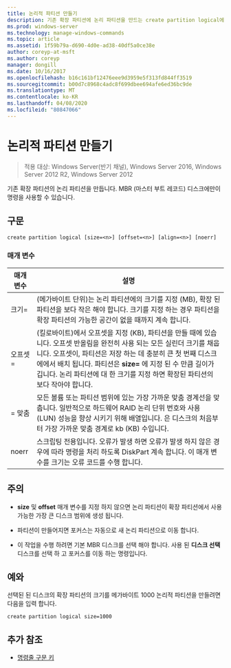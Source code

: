 ```yaml
---
title: 논리적 파티션 만들기
description: 기존 확장 파티션에 논리 파티션을 만드는 create partition logical에 대 한 Windows 명령 항목입니다.
ms.prod: windows-server
ms.technology: manage-windows-commands
ms.topic: article
ms.assetid: 1f59b79a-d690-4d0e-ad38-40df5a0ce38e
author: coreyp-at-msft
ms.author: coreyp
manager: dongill
ms.date: 10/16/2017
ms.openlocfilehash: b16c161bf12476eee9d3959e5f313fd844ff3519
ms.sourcegitcommit: b00d7c8968c4adc8f699dbee694afe6ed36bc9de
ms.translationtype: MT
ms.contentlocale: ko-KR
ms.lasthandoff: 04/08/2020
ms.locfileid: "80847066"
---
```

# <a name="create-partition-logical"></a>논리적 파티션 만들기

>적용 대상: Windows Server(반기 채널), Windows Server 2016, Windows Server 2012 R2, Windows Server 2012

기존 확장 파티션의 논리 파티션을 만듭니다. MBR (마스터 부트 레코드) 디스크에만이 명령을 사용할 수 있습니다.

## <a name="syntax"></a>구문  
  
```  
create partition logical [size=<n>] [offset=<n>] [align=<n>] [noerr]  
```  
  
### <a name="parameters"></a>매개 변수  
  
|  매개 변수  |                                                                                                                                                                                                                       설명                                                                                                                                                                                                                        |
|-------------|----------------------------------------------------------------------------------------------------------------------------------------------------------------------------------------------------------------------------------------------------------------------------------------------------------------------------------------------------------------------------------------------------------------------------------------------------------|
|  크기\=<n>  |                                                                                                              (메가바이트 단위)는 논리 파티션에의 크기를 지정 \(MB\), 확장 된 파티션을 보다 작은 해야 합니다. 크기를 지정 하는 경우 파티션을 확장 파티션의 가능한 공간이 없을 때까지 계속 합니다.                                                                                                               |
| 오프셋\=<n> | (킬로바이트)에서 오프셋을 지정 \(KB\), 파티션을 만들 때에 있습니다. 오프셋 반올림을 완전히 사용 되는 모든 실린더 크기를 채웁니다. 오프셋이, 파티션은 저장 하는 데 충분히 큰 첫 번째 디스크에에서 배치 됩니다. 파티션은 **size\=<n>** 에 지정 된 수 만큼 길이가 깁니다. 논리 파티션에 대 한 크기를 지정 하면 확장된 파티션의 보다 작아야 합니다. |
| \=<n> 맞춤  |                                                                                     모든 볼륨 또는 파티션 범위에 있는 가장 가까운 맞춤 경계선을 맞춥니다. 일반적으로 하드웨어 RAID 논리 단위 번호와 사용 \(LUN\) 성능을 향상 시키기 위해 배열입니다.  <n>은 디스크의 처음부터 가장 가까운 맞춤 경계로 kb \(KB\) 수입니다.                                                                                      |
|    noerr    |                                                                                                                           스크립팅 전용입니다. 오류가 발생 하면 오류가 발생 하지 않은 경우에 따라 명령을 처리 하도록 DiskPart 계속 합니다. 이 매개 변수를 크기는 오류 코드를 수행 합니다.                                                                                                                           |
  
## <a name="remarks"></a>주의  
  
-   **size** 및 **offset** 매개 변수를 지정 하지 않으면 논리 파티션이 확장 파티션에서 사용 가능한 가장 큰 디스크 범위에 생성 됩니다.  
  
-   파티션이 만들어지면 포커스는 자동으로 새 논리 파티션으로 이동 합니다.  
  
-   이 작업을 수행 하려면 기본 MBR 디스크를 선택 해야 합니다. 사용 된 **디스크 선택** 디스크를 선택 하 고 포커스를 이동 하는 명령입니다.  
  
## <a name="examples"></a><a name=BKMK_examples></a>예와  
선택된 된 디스크의 확장 파티션의 크기를 메가바이트 1000 논리적 파티션을 만들려면 다음을 입력 합니다.  
  
```  
create partition logical size=1000  
```  
  
## <a name="additional-references"></a>추가 참조  
- [명령줄 구문 키](command-line-syntax-key.md)  
  

  

